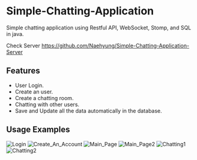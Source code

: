 # Simple-Chatting-Application
Simple chatting application using Restful API, WebSocket, Stomp, and SQL in java.

Check Server https://github.com/Naehyung/Simple-Chatting-Application-Server

## Features
- User Login.
- Create an user.
- Create a chatting room.
- Chatting with other users.
- Save and Update all the data automatically in the database.

## Usage Examples
![Login](./Login.png)
![Create_An_Account](./Create_An_Account.png)
![Main_Page](./Main_Page.png)
![Main_Page2](./Main_Page2.png)
![Chatting1](./Chatting1.png)
![Chatting2](./Chatting2.png)
